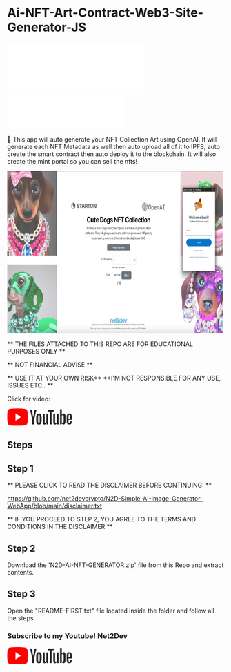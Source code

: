 # Ai-NFT-Art-Contract-Web3-Site-Generator-JS

<row>
<a href="https://bit.ly/3Mq6xRX" target="_blank"><img src="https://github.com/net2devcrypto/misc/blob/main/starton-white.png" width="320" height="120"></a>
<a href="https://bit.ly/3Mq6xRX" target="_blank"><img src="https://github.com/net2devcrypto/misc/blob/main/OpenAI_Logo-White.png" width="270" height="75"></a>
</row>

👑 This app will auto generate your NFT Collection Art using OpenAI. It will generate each NFT Metadata as well then auto upload all of it to IPFS, 
auto create the smart contract then auto deploy it to the blockchain. It will also create the mint portal so you can sell the nfts!

<img src="https://raw.githubusercontent.com/net2devcrypto/misc/main/mintportal.png" width="500" height="375">


** THE FILES ATTACHED TO THIS REPO ARE FOR EDUCATIONAL PURPOSES ONLY **

** NOT FINANCIAL ADVISE **

** USE IT AT YOUR OWN RISK** **I'M NOT RESPONSIBLE FOR ANY USE, ISSUES ETC.. **

Click for video:

<a href="https://youtu.be/Ar_HAWswISY" target="_blank"><img src="https://github.com/net2devcrypto/misc/blob/main/ytlogo2.png" width="150" height="40"></a>

<h2>Steps</h2>

## Step 1

** PLEASE CLICK TO READ THE DISCLAIMER BEFORE CONTINUING: **

https://github.com/net2devcrypto/N2D-Simple-AI-Image-Generator-WebApp/blob/main/disclaimer.txt

** IF YOU PROCEED TO STEP 2, YOU AGREE TO THE TERMS AND CONDITIONS IN THE DISCLAIMER **

## Step 2

Download the 'N2D-AI-NFT-GENERATOR.zip' file from this Repo and extract contents.

## Step 3

Open the "README-FIRST.txt" file located inside the folder and follow all the steps.

<h3>Subscribe to my Youtube! Net2Dev</h3>
<a href="http://youtube.net2dev.io" target="_blank"><img src="https://github.com/net2devcrypto/misc/blob/main/ytlogo2.png" width="150" height="40"></a>

